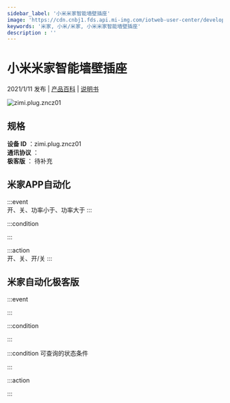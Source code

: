 ```yaml
---
sidebar_label: '小米米家智能墙壁插座'
image: 'https://cdn.cnbj1.fds.api.mi-img.com/iotweb-user-center/developer_1679047767939IP6vZrsc.png?GalaxyAccessKeyId=AKVGLQWBOVIRQ3XLEW&Expires=9223372036854775807&Signature=DK9Z1c+r+5uayc2do96egyWUjZU='
keywords: '米家, 小米/米家, 小米米家智能墙壁插座'
description : ''
---
```

# 小米米家智能墙壁插座

2021/1/11 发布 | [产品百科](https://home.mi.com/webapp/content/baike/product/index.html?model=zimi.plug.zncz01/) | [说明书](https://home.mi.com/views/introduction.html?model=zimi.plug.zncz01&region=cn)

![zimi.plug.zncz01](https://cdn.cnbj1.fds.api.mi-img.com/iotweb-user-center/developer_1679047767939IP6vZrsc.png?GalaxyAccessKeyId=AKVGLQWBOVIRQ3XLEW&Expires=9223372036854775807&Signature=DK9Z1c+r+5uayc2do96egyWUjZU=)

## 规格  
> 
**设备 ID** ：zimi.plug.zncz01  
**通讯协议** ：  
**极客版**  ： 待补充 


## 米家APP自动化  

:::event  
开、关、功率小于、功率大于
:::

:::condition  

:::

:::action   
开、关、开/关
:::

## 米家自动化极客版  

:::event  

:::

:::condition  

:::

:::condition 可查询的状态条件  

:::

:::action  

:::

        
